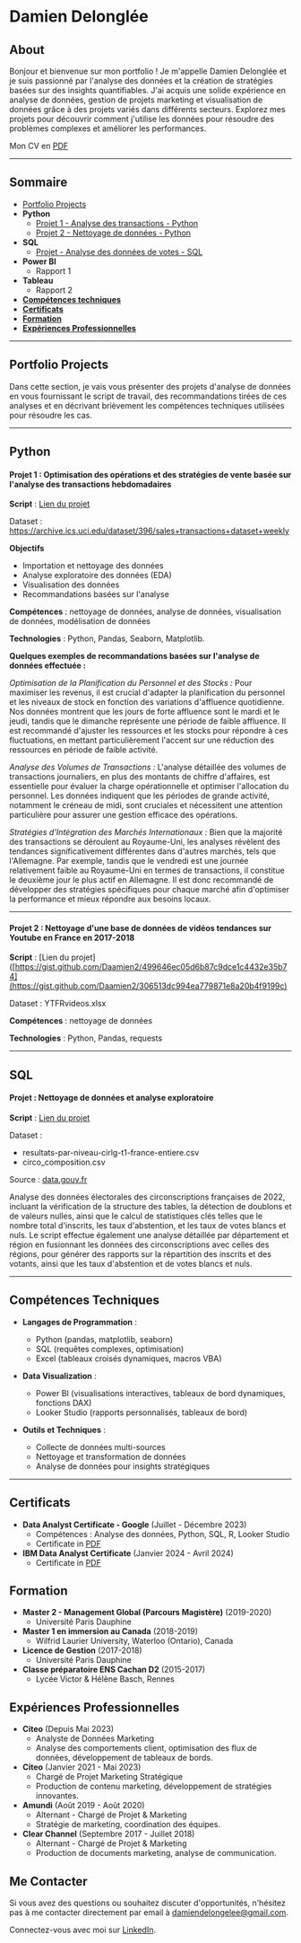 # Damien Delonglée

## About

Bonjour et bienvenue sur mon portfolio ! Je m'appelle Damien Delonglée et je suis passionné par l'analyse des données et la création de stratégies basées sur des insights quantifiables. J'ai acquis une solide expérience en analyse de données, gestion de projets marketing et visualisation de données grâce à des projets variés dans différents secteurs. Explorez mes projets pour découvrir comment j'utilise les données pour résoudre des problèmes complexes et améliorer les performances.

Mon CV en [PDF](https://drive.google.com/file/d/1wWqibsE7rykk5v4wtnj2cMXITnY5FHpP/view?usp=sharing)

---
## Sommaire
* [Portfolio Projects](#ptfprojects)
* **Python**
  - [Projet 1 - Analyse des transactions - Python](#python1)
  - [Projet 2 - Nettoyage de données - Python](#python2)
* **SQL**
  - [Projet - Analyse des données de votes - SQL](#sql1)
* **Power BI**
  - Rapport 1
* **Tableau**
  - Rapport 2
* [**Compétences techniques**](#techniques)
* [**Certificats**](#certificates)
* [**Formation**](#formation)
* [**Expériences Professionnelles**](#experiences)
---
<a id="ptfprojects"></a>
## Portfolio Projects
Dans cette section, je vais vous présenter des projets d'analyse de données en vous fournissant le script de travail, des recommandations tirées de ces analyses et en décrivant brièvement les compétences techniques utilisées pour résoudre les cas.

---

## Python
<a id="python1"></a>
#### Projet 1 : Optimisation des opérations et des stratégies de vente basée sur l'analyse des transactions hebdomadaires

**Script** : [Lien du projet](https://gist.github.com/Daamien2/f9737d7d04cf27bb5386378b6f90a7c6)

Dataset : https://archive.ics.uci.edu/dataset/396/sales+transactions+dataset+weekly

**Objectifs**
- Importation et nettoyage des données
- Analyse exploratoire des données (EDA)
- Visualisation des données
- Recommandations basées sur l'analyse

**Compétences** : nettoyage de données, analyse de données, visualisation de données, modélisation de données

**Technologies** : Python, Pandas, Seaborn, Matplotlib.

**Quelques exemples de recommandations basées sur l'analyse de données effectuée :** 

*Optimisation de la Planification du Personnel et des Stocks :*
Pour maximiser les revenus, il est crucial d'adapter la planification du personnel et les niveaux de stock en fonction des variations d'affluence quotidienne. Nos données montrent que les jours de forte affluence sont le mardi et le jeudi, tandis que le dimanche représente une période de faible affluence. Il est recommandé d'ajuster les ressources et les stocks pour répondre à ces fluctuations, en mettant particulièrement l'accent sur une réduction des ressources en période de faible activité.

*Analyse des Volumes de Transactions :*
L'analyse détaillée des volumes de transactions journaliers, en plus des montants de chiffre d'affaires, est essentielle pour évaluer la charge opérationnelle et optimiser l'allocation du personnel. Les données indiquent que les périodes de grande activité, notamment le créneau de midi, sont cruciales et nécessitent une attention particulière pour assurer une gestion efficace des opérations.

*Stratégies d'Intégration des Marchés Internationaux :*
Bien que la majorité des transactions se déroulent au Royaume-Uni, les analyses révèlent des tendances significativement différentes dans d'autres marchés, tels que l'Allemagne. Par exemple, tandis que le vendredi est une journée relativement faible au Royaume-Uni en termes de transactions, il constitue le deuxième jour le plus actif en Allemagne. Il est donc recommandé de développer des stratégies spécifiques pour chaque marché afin d'optimiser la performance et mieux répondre aux besoins locaux.



---

<a id="python2"></a>
#### Projet 2 : Nettoyage d'une base de données de vidéos tendances sur Youtube en France en 2017-2018

**Script** : [Lien du projet]([https://gist.github.com/Daamien2/499646ec05d6b87c9dce1c4432e35b74](https://gist.github.com/Daamien2/306513dc994ea779871e8a20b4f9199c)

Dataset : YTFRvideos.xlsx

**Compétences** : nettoyage de données

**Technologies** : Python, Pandas, requests



---

## SQL
<a id="sql1"></a>
#### Projet : Nettoyage de données et analyse exploratoire

**Script** : [Lien du projet](https://github.com/Daamien2/Damien_D_Data-analysis-portfolio/blob/main/Elections_2022_Circos.sql)

Dataset : 
  - resultats-par-niveau-cirlg-t1-france-entiere.csv
  - circo_composition.csv

Source : [data.gouv.fr](https://www.data.gouv.fr/fr/pages/donnees-des-elections/)

Analyse des données électorales des circonscriptions françaises de 2022, incluant la vérification de la structure des tables, la détection de doublons et de valeurs nulles, ainsi que le calcul de statistiques clés telles que le nombre total d'inscrits, les taux d'abstention, et les taux de votes blancs et nuls. Le script effectue également une analyse détaillée par département et région en fusionnant les données des circonscriptions avec celles des régions, pour générer des rapports sur la répartition des inscrits et des votants, ainsi que les taux d'abstention et de votes blancs et nuls.

---
<a id="techniques"></a>
## Compétences Techniques

- **Langages de Programmation** :
  - Python (pandas, matplotlib, seaborn)
  - SQL (requêtes complexes, optimisation)
  - Excel (tableaux croisés dynamiques, macros VBA)

- **Data Visualization** :
  - Power BI (visualisations interactives, tableaux de bord dynamiques, fonctions DAX)
  - Looker Studio (rapports personnalisés, tableaux de bord)

- **Outils et Techniques** :
  - Collecte de données multi-sources
  - Nettoyage et transformation de données
  - Analyse de données pour insights stratégiques

---
<a id="certificates"></a>
## Certificats
- **Data Analyst Certificate - Google** (Juillet - Décembre 2023)
  - Compétences : Analyse des données, Python, SQL, R, Looker Studio
  - Certificate in [PDF](https://github.com/Daamien2/Damien_D_Data-analysis-portfolio/blob/main/Google%20Data%20Analyst%20Certificate.pdf)
- **IBM Data Analyst Certificate** (Janvier 2024 - Avril 2024)
  - Certificate in [PDF](https://github.com/Daamien2/Damien_D_Data-analysis-portfolio/blob/main/IBM%20Data%20Analyst%20Certificate.pdf)

<a id="formation"></a>
## Formation
- **Master 2 - Management Global (Parcours Magistère)** (2019-2020)
  - Université Paris Dauphine
- **Master 1 en immersion au Canada** (2018-2019)
  - Wilfrid Laurier University, Waterloo (Ontario), Canada
- **Licence de Gestion** (2017-2018)
  - Université Paris Dauphine
- **Classe préparatoire ENS Cachan D2** (2015-2017)
  - Lycée Victor & Hélène Basch, Rennes

<a id="experiences"></a>
## Expériences Professionnelles

- **Citeo** (Depuis Mai 2023)
  - Analyste de Données Marketing
  - Analyse des comportements client, optimisation des flux de données, développement de tableaux de bords.
- **Citeo** (Janvier 2021 - Mai 2023)
  - Chargé de Projet Marketing Stratégique
  - Production de contenu marketing, développement de stratégies innovantes.
- **Amundi** (Août 2019 - Août 2020)
  - Alternant - Chargé de Projet & Marketing
  - Stratégie de marketing, coordination des équipes.
- **Clear Channel** (Septembre 2017 - Juillet 2018)
  - Alternant - Chargé de Projet & Marketing
  - Production de documents marketing, analyse de communication.

## Me Contacter

Si vous avez des questions ou souhaitez discuter d'opportunités, n'hésitez pas à me contacter directement par email à [damiendelongelee@gmail.com](mailto:damiendelongelee@gmail.com).

Connectez-vous avec moi sur [LinkedIn](https://www.linkedin.com/in/damiendelonglee).
